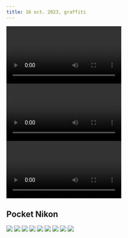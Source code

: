 ```yaml
---
title: 16 oct. 2023, graffiti
---
```


<div class="videodiv">
<video src="M2U00008.mp4#t=0.001" playsinline controls title="Title"></video>
<video src="M2U00009.mp4#t=0.001" playsinline controls title="Title"></video>
<video src="M2U00019.mp4#t=0.001" playsinline controls title="Title"></video>
</div>

## Pocket Nikon
![](DSCN5506.jpg)
![](DSCN5508.jpg)
![](DSCN5517.jpg)
![](DSCN5519.jpg)
![](DSCN5520.jpg)
![](DSCN5528.jpg)
![](DSCN5531.jpg)
![](DSCN5532.jpg)
![](DSCN5537.jpg)
